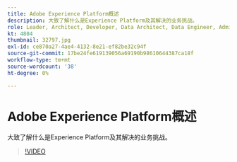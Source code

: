 ```yaml
---
title: Adobe Experience Platform概述
description: 大致了解什么是Experience Platform及其解决的业务挑战。
role: Leader, Architect, Developer, Data Architect, Data Engineer, Admin, User
kt: 4804
thumbnail: 32797.jpg
exl-id: ce870a27-4ae4-4132-8e21-ef82be32c94f
source-git-commit: 17be24fe619139056a69190b98610644387ca18f
workflow-type: tm+mt
source-wordcount: '38'
ht-degree: 0%

---
```


# Adobe Experience Platform概述

大致了解什么是Experience Platform及其解决的业务挑战。

>[!VIDEO](https://video.tv.adobe.com/v/32797?quality=12&learn=on)



